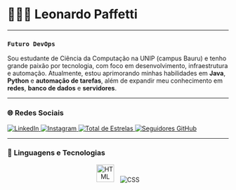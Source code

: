 <p align="center">
  <h1>👨🏻‍💻 Leonardo Paffetti</h1>
</p>

---

### **`Futuro DevOps`**

Sou estudante de Ciência da Computação na UNIP (campus Bauru) e tenho grande paixão por tecnologia, com foco em desenvolvimento, infraestrutura e automação. Atualmente, estou aprimorando minhas habilidades em **Java**, **Python** e **automação de tarefas**, além de expandir meu conhecimento em **redes**, **banco de dados** e **servidores**.

---

### 🌐 **Redes Sociais**

<a href="https://www.linkedin.com/in/leonardo-paffetti/">
  <img src="https://img.shields.io/badge/LinkedIn-0077B5?style=for-the-badge&logo=linkedin&logoColor=white" alt="LinkedIn" />
</a>
<a href="https://www.instagram.com/leonardo_paffetti/">
  <img src="https://img.shields.io/badge/Instagram-E4405F?style=for-the-badge&logo=instagram&logoColor=white" alt="Instagram" />
</a>
<a href="https://github.com/Paffetti?tab=repositories&sort=stargazers">
  <img src="https://custom-icon-badges.demolab.com/github/stars/Paffetti?color=55960c&style=for-the-badge&labelColor=488207&logo=star&label=estrelas" alt="Total de Estrelas" />
</a>
<a href="https://github.com/Paffetti?tab=followers">
  <img src="https://custom-icon-badges.demolab.com/github/followers/Paffetti?color=236ad3&labelColor=1155ba&style=for-the-badge&logo=github&label=Seguidores&logoColor=white" alt="Seguidores GitHub" />
</a>

---

### 🤖 **Linguagens e Tecnologias**

<p align="center">
  <img alt="HTML" title="HTML" src="https://cdn.jsdelivr.net/gh/devicons/devicon@latest/icons/html5/html5-original.svg" width="40px" style="margin-right: 10px;" />
  <img alt="CSS" title="CSS" src="https://cdn.jsdelivr.net/gh/devicons/devicon@latest/icons/css3/css3-original.svg" width
